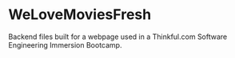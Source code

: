 # WeLoveMoviesFresh

Backend files built for a webpage used in a Thinkful.com Software Engineering Immersion Bootcamp.
